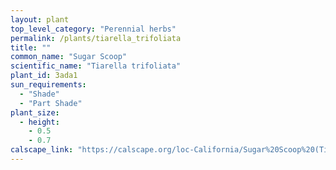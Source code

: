 ```yaml
---
layout: plant                                                              
top_level_category: "Perennial herbs"
permalink: /plants/tiarella_trifoliata
title: ""
common_name: "Sugar Scoop"
scientific_name: "Tiarella trifoliata"
plant_id: 3ada1
sun_requirements:
  - "Shade"
  - "Part Shade"
plant_size:
  - height: 
    - 0.5
    - 0.7
calscape_link: "https://calscape.org/loc-California/Sugar%20Scoop%20(Tiarella%20trifoliata)"
---
```



